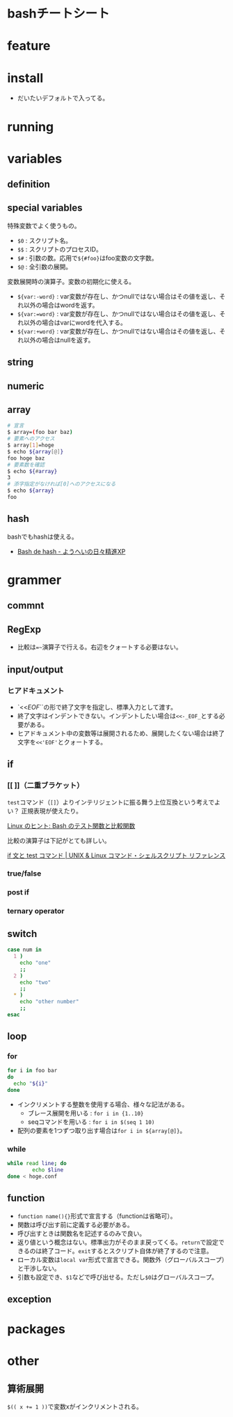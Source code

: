 bashチートシート
========

feature
========

install
========

* だいたいデフォルトで入ってる。

running
========

variables
========

definition
----

special variables
----

特殊変数でよく使うもの。

* `$0` : スクリプト名。
* `$$` : スクリプトのプロセスID。
* `$#` : 引数の数。応用で`${#foo}`はfoo変数の文字数。
* `$@` : 全引数の展開。

変数展開時の演算子。変数の初期化に使える。

* `${var:-word}` : var変数が存在し、かつnullではない場合はその値を返し、それ以外の場合はwordを返す。
* `${var:=word}` : var変数が存在し、かつnullではない場合はその値を返し、それ以外の場合はvarにwordを代入する。
* `${var:+word}` : var変数が存在し、かつnullではない場合はその値を返し、それ以外の場合はnullを返す。

string
----

numeric
----

array
----

```bash
# 宣言
$ array=(foo bar baz)
# 要素へのアクセス
$ array[1]=hoge
$ echo ${array[@]}
foo hoge baz
# 要素数を確認
$ echo ${#array}
3
# 添字指定がなければ[0]へのアクセスになる
$ echo ${array}
foo
```

hash
----

bashでもhashは使える。

* [Bash de hash - ようへいの日々精進XP](http://inokara.hateblo.jp/entry/2014/04/02/221931)

grammer
========

commnt
----

RegExp
----

* 比較は`=~`演算子で行える。右辺をクォートする必要はない。

input/output
----

### ヒアドキュメント

* `<<_EOF_``の形で終了文字を指定し、標準入力として渡す。
* 終了文字はインデントできない。インデントしたい場合は`<<-_EOF_`とする必要がある。
* ヒアドキュメント中の変数等は展開されるため、展開したくない場合は終了文字を`<<'EOF'`とクォートする。

if
----

### \[\[ \]\]（二重ブラケット）

`test`コマンド（`[]`）よりインテリジェントに振る舞う上位互換という考えでよい？ 正規表現が使えたり。

[Linux のヒント: Bash のテスト関数と比較関数](http://www.ibm.com/developerworks/jp/linux/library/l-bash-test.html)

比較の演算子は下記がとても詳しい。

[if 文と test コマンド | UNIX & Linux コマンド・シェルスクリプト リファレンス](http://shellscript.sunone.me/if_and_test.html#%E6%96%87%E5%AD%97%E5%88%971%E3%81%A8%E6%96%87%E5%AD%97%E5%88%972%E3%81%AF%E7%AD%89%E3%81%97%E3%81%84%E3%81%8B:ed775c34e441eb16a91481d087cc1a74)

### true/false

### post if

### ternary operator

switch
----
```bash
case num in
  1 )
    echo "one"
    ;;
  2 )
    echo "two"
    ;;
  * )
    echo "other number"
    ;;
esac
```

loop
----

### for

```bash
for i in foo bar
do
  echo "${i}"
done
```

* インクリメントする整数を使用する場合、様々な記法がある。
  * ブレース展開を用いる : `for i in {1..10}`
  * seqコマンドを用いる : `for i in $(seq 1 10)`
* 配列の要素を1つずつ取り出す場合は`for i in ${array[@]}`。

### while

```bash
while read line; do
        echo $line
done < hoge.conf
```

function
----

* `function name(){}`形式で宣言する（functionは省略可）。
* 関数は呼び出す前に定義する必要がある。
* 呼び出すときは関数名を記述するのみで良い。
* 返り値という概念はない。標準出力がそのまま戻ってくる。`return`で設定できるのは終了コード。`exit`するとスクリプト自体が終了するので注意。
* ローカル変数は`local var`形式で宣言できる。関数外（グローバルスコープ）と干渉しない。
* 引数も設定でき、`$1`などで呼び出せる。ただし`$0`はグローバルスコープ。

exception
----

packages
========

other
========

算術展開
----

`$(( x += 1 ))`で変数xがインクリメントされる。
